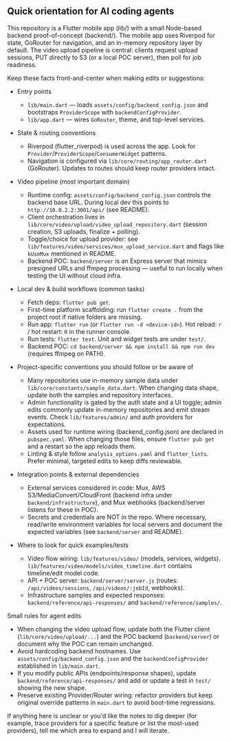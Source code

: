 ## Quick orientation for AI coding agents

This repository is a Flutter mobile app (lib/) with a small Node-based backend proof-of-concept (backend/). The mobile app uses Riverpod for state, GoRouter for navigation, and an in-memory repository layer by default. The video upload pipeline is central: clients request upload sessions, PUT directly to S3 (or a local POC server), then poll for job readiness.

Keep these facts front-and-center when making edits or suggestions:

- Entry points
  - `lib/main.dart` — loads `assets/config/backend_config.json` and bootstraps `ProviderScope` with `backendConfigProvider`.
  - `lib/app.dart` — wires `GoRouter`, theme, and top-level services.

- State & routing conventions
  - Riverpod (flutter_riverpod) is used across the app. Look for `Provider`/`ProviderScope`/`ConsumerWidget` patterns.
  - Navigation is configured via `lib/core/routing/app_router.dart` (GoRouter). Updates to routes should keep router providers intact.

- Video pipeline (most important domain)
  - Runtime config: `assets/config/backend_config.json` controls the backend base URL. During local dev this points to `http://10.0.2.2:3001/api/` (see README).
  - Client orchestration lives in `lib/core/video/upload/video_upload_repository.dart` (session creation, S3 uploads, finalize + polling).
  - Toggle/choice for upload provider: see `lib/features/video/services/mux_upload_service.dart` and flags like `kUseMux` mentioned in README.
  - Backend POC: `backend/server` is an Express server that mimics presigned URLs and ffmpeg processing — useful to run locally when testing the UI without cloud infra.

- Local dev & build workflows (common tasks)
  - Fetch deps: `flutter pub get`.
  - First-time platform scaffolding: run `flutter create .` from the project root if native folders are missing.
  - Run app: `flutter run` (or `flutter run -d <device-id>`). Hot reload: `r` / hot restart: `R` in the runner console.
  - Run tests: `flutter test`. Unit and widget tests are under `test/`.
  - Backend POC: `cd backend/server && npm install && npm run dev` (requires ffmpeg on PATH).

- Project-specific conventions you should follow or be aware of
  - Many repositories use in-memory sample data under `lib/core/constants/sample_data.dart`. When changing data shape, update both the samples and repository interfaces.
  - Admin functionality is gated by the auth state and a UI toggle; admin edits commonly update in-memory repositories and emit stream events. Check `lib/features/admin/` and auth providers for expectations.
  - Assets used for runtime wiring (backend_config.json) are declared in `pubspec.yaml`. When changing those files, ensure `flutter pub get` and a restart so the app reloads them.
  - Linting & style follow `analysis_options.yaml` and `flutter_lints`. Prefer minimal, targeted edits to keep diffs reviewable.

- Integration points & external dependencies
  - External services considered in code: Mux, AWS S3/MediaConvert/CloudFront (backend infra under `backend/infrastructure`), and Mux webhooks (backend/server listens for these in POC).
  - Secrets and credentials are NOT in the repo. Where necessary, read/write environment variables for local servers and document the expected variables (see `backend/server` and README).

- Where to look for quick examples/tests
  - Video flow wiring: `lib/features/video/` (models, services, widgets). `lib/features/video/models/video_timeline.dart` contains timeline/edit model code.
  - API + POC server: `backend/server/server.js` (routes: `/api/videos/sessions`, `/api/videos/:jobId`, webhooks).
  - Infrastructure samples and expected responses: `backend/reference/api-responses/` and `backend/reference/samples/`.

Small rules for agent edits

- When changing the video upload flow, update both the Flutter client (`lib/core/video/upload/...`) and the POC backend (`backend/server`) or document why the POC can remain unchanged.
- Avoid hardcoding backend hostnames. Use `assets/config/backend_config.json` and the `backendConfigProvider` established in `lib/main.dart`.
- If you modify public APIs (endpoints/response shapes), update `backend/reference/api-responses/` and add or update a test in `test/` showing the new shape.
- Preserve existing Provider/Router wiring: refactor providers but keep original override patterns in `main.dart` to avoid boot-time regressions.

If anything here is unclear or you'd like the notes to dig deeper (for example, trace providers for a specific feature or list the most-used providers), tell me which area to expand and I will iterate.
